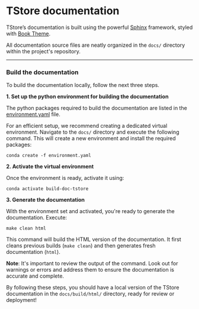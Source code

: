# TStore documentation

TStore’s documentation is built using the powerful [Sphinx](https://www.sphinx-doc.org/en/master/) framework,
styled with [Book Theme](https://sphinx-book-theme.readthedocs.io/en/stable/index.html).

All documentation source files are neatly organized in the `docs/` directory within the project's repository.

-----------------------------------------------------------------

### Build the documentation

To build the documentation locally, follow the next three steps.

**1. Set up the python environment for building the documentation**

The python packages required to build the documentation are listed in the [environment.yaml](https://github.com/ltelab/tstore/blob/main/docs/environment.yaml) file.

For an efficient setup, we recommend creating a dedicated virtual environment.
Navigate to the `docs/` directory and execute the following command.
This will create a new environment and install the required packages:

```
conda create -f environment.yaml
```

**2. Activate the virtual environment**

Once the environment is ready, activate it using:

```
conda activate build-doc-tstore
```

**3. Generate the documentation**

With the environment set and activated, you're ready to generate the documentation.
Execute:

```
make clean html
```

This command will build the HTML version of the documentation.
It first cleans previous builds (`make clean`) and then generates fresh documentation (`html`).

**Note**: It's important to review the output of the command. Look out for warnings or errors and address them to ensure the documentation is accurate and complete.

By following these steps, you should have a local version of the TStore documentation in the ``docs/build/html/`` directory,
ready for review or deployment!
